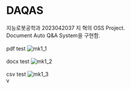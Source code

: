 # DAQAS

지능로봇공학과 2023042037 지 혁의 OSS Project.<br/>
Document Auto Q&A System을 구현함.<br/><br/>
pdf test
![mk1_1](https://github.com/jihyeok0924/DAQAS/assets/144129774/126e1ace-62cd-4bd6-b03d-b1b37543f684)<br/><br/>
docx test
![mk1_2](https://github.com/jihyeok0924/DAQAS/assets/144129774/72247661-85ae-43cd-a791-5c65da174c35)<br/><br/>
csv test
![mk1_3](https://github.com/jihyeok0924/DAQAS/assets/144129774/8fc9eeda-8dd6-4f84-b1d3-48221b73d451)<br/>v<br/>
